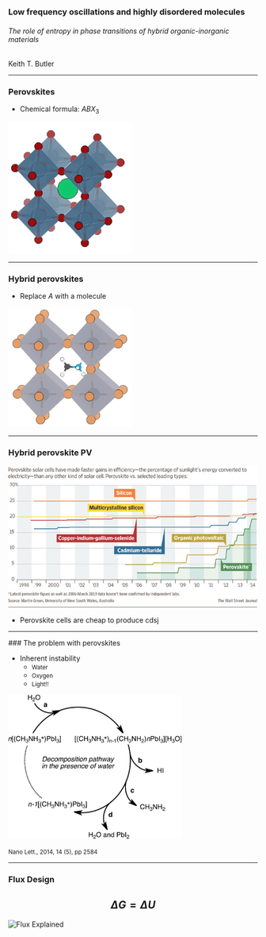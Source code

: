 ### Low frequency oscillations and highly disordered molecules
###### The role of entropy in phase transitions of hybrid organic-inorganic materials

 Keith T. Butler

---
### Perovskites

* Chemical formula: $ABX_3$

<img src="Figures/CaTiO3.png" alt="caTiO3" style="width: 250px;"/> 

---
### Hybrid perovskites

* Replace $A$ with a molecule 

<img src="Figures/MAPbBr3.png" alt="MAPbBr3" style="width: 250px;"/> 

---
### Hybrid perovskite PV


![EFF](Figures/Efficiencies.jpg)

* Perovskite cells are cheap to produce cdsj 

 
---
### The problem with perovskites

* Inherent instability
    * <small> Water </small>
    * <small> Oxygen </small>
    * <small> Light!! </small>

<img src="Figures/Decompositions.jpeg" alt="MAPbBr3" style="width: 350px;"/> 

<small>Nano Lett., 2014, 14 (5), pp 2584</small>

---


### Flux Design

$$\Delta G = \Delta U$$
---

![Flux Explained](https://facebook.github.io/flux/img/flux-simple-f8-diagram-explained-1300w.png)

